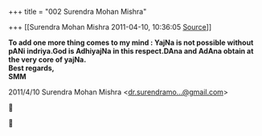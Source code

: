 +++
title = "002 Surendra Mohan Mishra"

+++
[[Surendra Mohan Mishra	2011-04-10, 10:36:05 [Source](https://groups.google.com/g/bvparishat/c/-Ycnqu85W7w)]]



**To add one more thing comes to my mind : YajNa is not possible without pANi indriya.God is AdhiyajNa in this respect.DAna and AdAna obtain at the very core of yajNa.  
Best regards,  
SMM**  
  

2011/4/10 Surendra Mohan Mishra \<[dr.surendramo...@gmail.com]()\>





